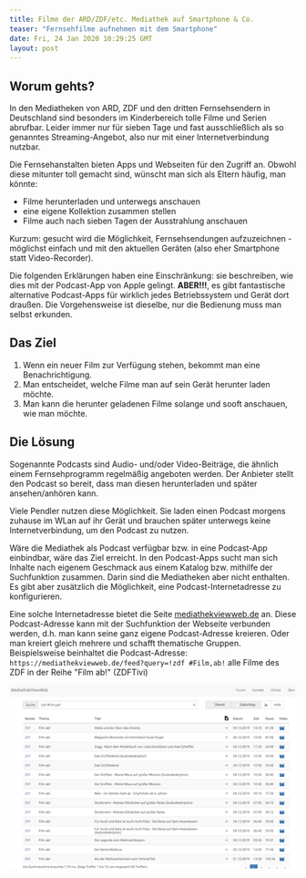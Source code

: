 ```yaml
---
title: Filme der ARD/ZDF/etc. Mediathek auf Smartphone & Co.
teaser: "Fernsehfilme aufnehmen mit dem Smartphone"
date: Fri, 24 Jan 2020 10:29:25 GMT
layout: post
---
```


## Worum gehts?

In den Mediatheken von ARD, ZDF und den dritten Fernsehsendern in Deutschland sind besonders im Kinderbereich tolle Filme und Serien abrufbar. Leider immer nur für sieben Tage und fast ausschließlich als so genanntes Streaming-Angebot, also nur mit einer Internetverbindung nutzbar.

Die Fernsehanstalten bieten Apps und Webseiten für den Zugriff an. Obwohl diese mitunter toll gemacht sind, wünscht man sich als Eltern häufig, man könnte:

- Filme herunterladen und unterwegs anschauen
- eine eigene Kollektion zusammen stellen
- Filme auch nach sieben Tagen der Ausstrahlung anschauen

Kurzum: gesucht wird die Möglichkeit, Fernsehsendungen aufzuzeichnen - möglichst einfach und mit den aktuellen Geräten (also eher Smartphone statt Video-Recorder).

Die folgenden Erklärungen haben eine Einschränkung: sie beschreiben, wie dies mit der Podcast-App von Apple gelingt. **ABER!!!**, es gibt fantastische alternative Podcast-Apps für wirklich jedes Betriebssystem und Gerät dort draußen. Die Vorgehensweise ist dieselbe, nur die Bedienung muss man selbst erkunden.

## Das Ziel

1. Wenn ein neuer Film zur Verfügung stehen, bekommt man eine Benachrichtigung.
2. Man entscheidet, welche Filme man auf sein Gerät herunter laden möchte.
3. Man kann die herunter geladenen Filme solange und sooft anschauen, wie man möchte.

## Die Lösung

Sogenannte Podcasts sind Audio- und/oder Video-Beiträge, die ähnlich einem Fernsehprogramm regelmäßig angeboten werden. Der Anbieter stellt den Podcast so bereit, dass man diesen herunterladen und später ansehen/anhören kann.

Viele Pendler nutzen diese Möglichkeit. Sie laden einen Podcast morgens zuhause im WLan auf ihr Gerät und brauchen später unterwegs keine Internetverbindung, um den Podcast zu nutzen.

Wäre die Mediathek als Podcast verfügbar bzw. in eine Podcast-App einbindbar, wäre das Ziel erreicht. In den Podcast-Apps sucht man sich Inhalte nach eigenem Geschmack aus einem Katalog bzw. mithilfe der Suchfunktion zusammen. Darin sind die Mediatheken aber nicht enthalten. Es gibt aber zusätzlich die Möglichkeit, eine Podcast-Internetadresse zu konfigurieren.

Eine solche Internetadresse bietet die Seite [mediathekviewweb.de](https://mediathekviewweb.de/) an. Diese Podcast-Adresse kann mit der Suchfunktion der Webseite verbunden werden, d.h. man kann seine ganz eigene Podcast-Adresse kreieren. Oder man kreiert gleich mehrere und schafft thematische Gruppen. Beispielsweise beinhaltet die Podcast-Adresse: `https://mediathekviewweb.de/feed?query=!zdf #Film,ab!` alle Filme des ZDF in der Reihe "Film ab!" (ZDFTivi)

![Screenshot der Suche](/assets/img/blog/2020-01-24-ARD-ZDF-etc-Mediathek-auf-iPhone-iPad-AppleTV/suche_zdf_filmab.png)